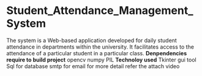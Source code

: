 # Student_Attendance_Management_System
The system is a Web-based application  developed for daily student attendance in departments  within the university. It facilitates access to the  attendance of a particular student in a particular class.
**Denpendencies require to build project**
opencv
numpy
PIL
**Technoloy used**
Tkinter gui tool 
Sql for database 
smtp for email
for more detail refer the attach video

